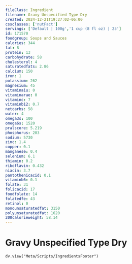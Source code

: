 ```yaml
---
fileClass: Ingredient
filename: Gravy Unspecified Type Dry
created: 2024-12-21T19:27:02-06:00
cssclasses: ['nutFact']
servings: ['Default | 100g','1 cup (8 fl oz) | 25']
id: 171570
foodgroup: Soups and Sauces
calories: 344
fat: 8
protein: 13
carbohydrate: 58
cholesterol: 4
saturatedfats: 2.86
calcium: 150
iron: 1
potassium: 262
magnesium: 45
vitaminaiu: 0
vitaminarae: 0
vitaminc: 7
vitaminb12: 0.7
netcarbs: 58
water: 4
omega3s: 100
omega6s: 1520
pralscore: 5.219
phosphorus: 203
sodium: 5730
zinc: 1.4
copper: 0.1
manganese: 0.4
selenium: 6.1
thiamin: 0.2
riboflavin: 0.432
niacin: 3.7
pantothenicacid: 0.1
vitaminb6: 0.1
folate: 31
folicacid: 17
foodfolate: 14
folatedfe: 43
retinol: 0
monounsaturatedfat: 3150
polyunsaturatedfat: 1620
200calorieweight: 58.14
---
```


# Gravy Unspecified Type Dry

```dataviewjs
dv.view("Meta/Scripts/IngredientsFooter")
```